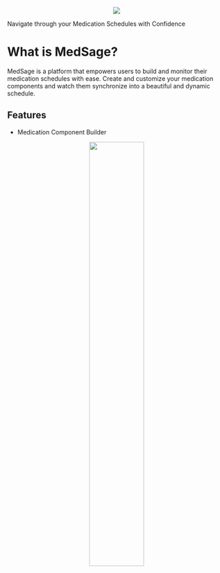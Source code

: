 <p align="center">
  <img src="https://github.com/MustafaLo/MedSage/assets/57977880/421e8243-c025-4f63-8565-9286c4d67db0"/>
</p>

Navigate through your Medication Schedules with Confidence


# What is MedSage?

MedSage is a platform that empowers users to build and monitor their medication schedules with ease. Create and customize your medication components and watch them synchronize into a beautiful and dynamic schedule.

## Features

- Medication Component Builder
<p align="center">
  <img src="https://github.com/MustafaLo/MedSage/assets/57977880/817a3d0d-75c2-4dfc-a472-b75f39f5727f" width="50%"></img>
</p>

